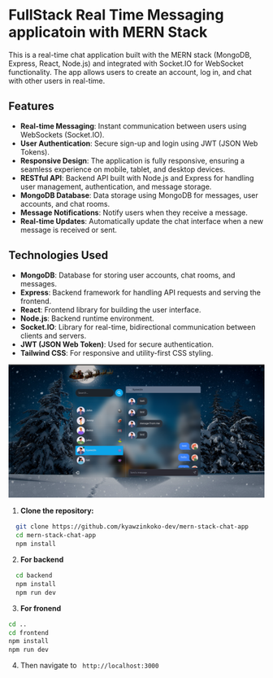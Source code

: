 # FullStack Real Time Messaging applicatoin with MERN Stack 
This is a real-time chat application built with the MERN stack (MongoDB, Express, React, Node.js) and integrated with Socket.IO for WebSocket functionality. The app allows users to create an account, log in, and chat with other users in real-time.

## Features

- **Real-time Messaging**: Instant communication between users using WebSockets (Socket.IO).
- **User Authentication**: Secure sign-up and login using JWT (JSON Web Tokens).
- **Responsive Design**: The application is fully responsive, ensuring a seamless experience on mobile, tablet, and desktop devices.
- **RESTful API**: Backend API built with Node.js and Express for handling user management, authentication, and message storage.
- **MongoDB Database**: Data storage using MongoDB for messages, user accounts, and chat rooms.
- **Message Notifications**: Notify users when they receive a message.
- **Real-time Updates**: Automatically update the chat interface when a new message is received or sent.

## Technologies Used

- **MongoDB**: Database for storing user accounts, chat rooms, and messages.
- **Express**: Backend framework for handling API requests and serving the frontend.
- **React**: Frontend library for building the user interface.
- **Node.js**: Backend runtime environment.
- **Socket.IO**: Library for real-time, bidirectional communication between clients and servers.
- **JWT (JSON Web Token)**: Used for secure authentication.
- **Tailwind CSS**: For responsive and utility-first CSS styling.

![Chat App Screenshot](Demo.png)


1. **Clone the repository:**

``` bash
  git clone https://github.com/kyawzinkoko-dev/mern-stack-chat-app
  cd mern-stack-chat-app
  npm install
```
2. **For backend** 
``` bash
  cd backend
  npm install
  npm run dev
```
3. **For fronend** 
```bash
cd ..
cd frontend
npm install
npm run dev
```
4. Then navigate to `` http://localhost:3000``
